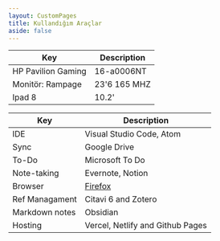 ```yaml
---
layout: CustomPages
title: Kullandığım Araçlar
aside: false
---
```



| Key                   |   Description       |
| ---------------------- | ------------------- |
| HP Pavilion Gaming     | 16-a0006NT          |
|Monitör: Rampage        | 23'6 165 MHZ        |
| Ipad 8                 | 10.2'               |


| Key                     | Description                |
| ----------------------  | -------------------------- |
| IDE                   | Visual Studio Code, Atom   |
| Sync                    | Google Drive               |
| To-Do                   | Microsoft To Do            |
| Note-taking             | Evernote, Notion           |
| Browser           | [Firefox](https://addons.mozilla.org/tr/firefox/addon/ted2xmen/)  |
| Ref Managament          | Citavi 6 and Zotero        |
| Markdown notes          | Obsidian                   |
| Hosting          | Vercel, Netlify and Github Pages  |